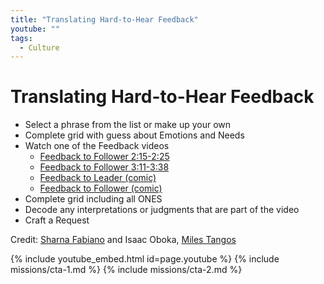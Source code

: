 ```yaml
---
title: "Translating Hard-to-Hear Feedback"
youtube: ""
tags:
  - Culture
---
```


# Translating Hard-to-Hear Feedback #

* Select a phrase from the list or make up your own
* Complete grid with guess about Emotions and Needs
* Watch one of the Feedback videos
  * [Feedback to Follower 2:15-2:25](https://www.youtube.com/watch?v=Cswrnc1dggg)
  * [Feedback to Follower 3:11-3:38](https://www.youtube.com/watch?v=Cswrnc1dggg)
  * [Feedback to Leader (comic)](https://www.youtube.com/watch?v=gOMz6G86JY8)
  * [Feedback to Follower (comic)](https://www.youtube.com/watch?v=ntbU6NdYzPQ)
* Complete grid including all ONES
* Decode any interpretations or judgments that are part of the video
* Craft a Request

Credit: [Sharna Fabiano](http://www.sharnafabiano.com/) and Isaac Oboka, [Miles Tangos](https://www.youtube.com/channel/UCkNe2lfYaiaTyCPlDKC1Vew)

{% include youtube_embed.html id=page.youtube %}
{% include missions/cta-1.md %}
{% include missions/cta-2.md %}
